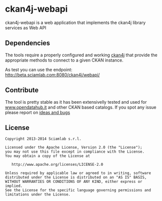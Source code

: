 ckan4j-webapi
=============

ckan4j-webapi is a web application that implements the ckan4j library services as Web API 

Dependencies
------------
The tools require a properly configured and working [ckan4j](http://github.com/sciamlab/ckan4j) that provide the appropriate methods to connect to a given CKAN instance.

As test you can use the endpoint: http://beta.sciamlab.com:8080/ckan4j/webapi/

Contribute
----------
The tool is pretty stable as it has been extensivelly tested and used for www.opendatahub.it and other CKAN based catalogs. If you spot any issue please report on [ideas and bugs](https://github.com/sciamlab/ckan-multilingual-translator/issues)

License
-------

    Copyright 2013-2014 Sciamlab s.r.l.

    Licensed under the Apache License, Version 2.0 (the "License");
    you may not use this file except in compliance with the License.
    You may obtain a copy of the License at

       http://www.apache.org/licenses/LICENSE-2.0

    Unless required by applicable law or agreed to in writing, software
    distributed under the License is distributed on an "AS IS" BASIS,
    WITHOUT WARRANTIES OR CONDITIONS OF ANY KIND, either express or implied.
    See the License for the specific language governing permissions and
    limitations under the License.

